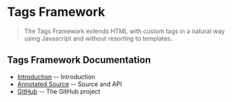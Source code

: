 # Tags Framework

> The Tags Framework extends HTML with custom tags in a natural way using Javascript
  and without resorting to templates. 

## Tags Framework Documentation

* [Introduction](http://randomsoftwareideas.com/tags/introduction.html) -- Introduction
* [Annotated Source](http://randomsoftwareideas.com/tags/showsource.html?source=http://randomsoftwareideas.com/tags/tags.js) -- Source and API
* [GitHub](https://github.com/matt-thompson/tags.git) -- The GitHub project


